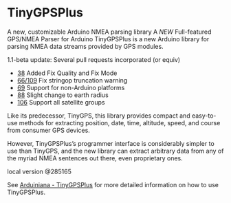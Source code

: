 # TinyGPSPlus

A new, customizable Arduino NMEA parsing library
A *NEW* Full-featured GPS/NMEA Parser for Arduino
TinyGPSPlus is a new Arduino library for parsing NMEA data streams provided by GPS modules.

1.1-beta update: Several pull requests incorporated (or equiv)

* [38](https://github.com/mikalhart/TinyGPSPlus/pull/38) Added Fix Quality and Fix Mode
* [66/109](https://github.com/mikalhart/TinyGPSPlus/pull/66) Fix stringop truncation warning
* [69](https://github.com/mikalhart/TinyGPSPlus/pull/69) Support for non-Arduino platforms
* [88](https://github.com/mikalhart/TinyGPSPlus/pull/88) Slight change to earth radius
* [106](https://github.com/mikalhart/TinyGPSPlus/pull/106) Support all satellite groups

Like its predecessor, TinyGPS, this library provides compact and easy-to-use methods for extracting position, date, time, altitude, speed, and course from consumer GPS devices.

However, TinyGPSPlus’s programmer interface is considerably simpler to use than TinyGPS, and the new library can extract arbitrary data from any of the myriad NMEA sentences out there, even proprietary ones.

local version @285165

See [Arduiniana - TinyGPSPlus](http://arduiniana.org/libraries/tinygpsplus/) for more detailed information on how to use TinyGPSPlus.
